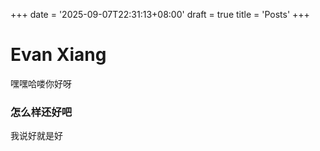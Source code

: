 +++
date = '2025-09-07T22:31:13+08:00'
draft = true
title = 'Posts'
+++

# Evan Xiang

嘿嘿哈喽你好呀

### 怎么样还好吧

我说好就是好
